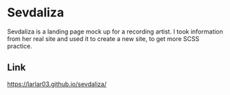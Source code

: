 # Sevdaliza
Sevdaliza is a landing page mock up for a recording artist. I took information from her real site and used it to create a new site, to get more SCSS practice.

## Link
https://larlar03.github.io/sevdaliza/
